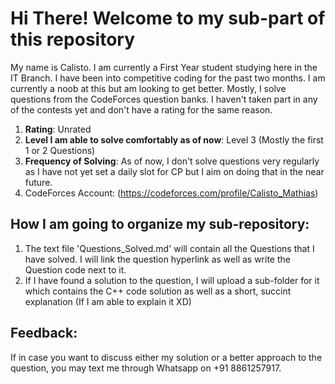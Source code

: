 # Hi There! Welcome to my sub-part of this repository

My name is Calisto. I am currently a First Year student studying here in the IT Branch. I have been into competitive coding for the past two months. I am currently a noob at this but am looking to get better. Mostly, I solve questions from the CodeForces question banks. I haven't taken part in any of the contests yet and don't have a rating for the same reason.

1. **Rating**: Unrated
2. **Level I am able to solve comfortably as of now**: Level 3 (Mostly the first 1 or 2 Questions)
3. **Frequency of Solving**: As of now, I don't solve questions very regularly as I have not yet set a daily slot for CP but I aim on doing that in the near future.
4. CodeForces Account: (https://codeforces.com/profile/Calisto_Mathias)

## How I am going to organize my sub-repository:

1. The text file 'Questions_Solved.md' will contain all the Questions that I have solved. I will link the question hyperlink as well as write the Question code next to it. 
2. If I have found a solution to the question, I will upload a sub-folder for it which contains the C++ code solution as well as a short, succint explanation (If I am able to explain it XD)

## Feedback:

If in case you want to discuss either my solution or a better approach to the question, you may text me through Whatsapp on +91 8861257917.
